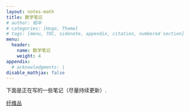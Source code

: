 ```yaml
---
layout: notes-math
title: 数学笔记
# author: 稻年
# categories: [Hugo, Theme]
# tags: [menu, TOC, sidenote, appendix, citation, numbered section]
menu:
  header:
    name: 数学笔记
    weight: 4
appendix:
  # acknowledgments: |
disable_mathjax: false
---
```


下面是正在写的一些笔记（尽量持续更新）.

[纤维丛](https://bookdown.org/minhua/fiber-bundles/)


